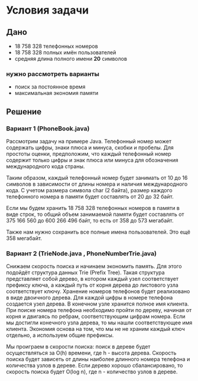 # Условия задачи
## Дано
- 18 758 328 телефонных номеров
- 18 758 328 полных имён пользователей
- средняя длина полного имени **20** символов
### нужно рассмотреть варианты
* поиск за постоянное время
* максимальная экономия памяти
 ## Решение
### Вариант 1 (PhoneBook.java)
Рассмотрим задачу на примере Java.
Телефонный номер может содержать цифры, знаки плюса и минуса, скобки и пробелы. Для простоты оценки, предположим, что каждый телефонный номер содержит только цифры и знак плюса или минуса для обозначения международного кода страны.

Таким образом, каждый телефонный номер будет занимать от 10 до 16 символов в зависимости от длины номера и наличия международного кода. С учетом размера символа char (2 байта), размер каждого телефонного номера в памяти будет составлять от 20 до 32 байт.

Если мы будем хранить 18 758 328 телефонных номеров в памяти в виде строк, то общий объем занимаемой памяти будет составлять от 375 166 560 до 600 266 496 байт, то есть от 358 до 573 мегабайт.

Также нам нужно сохранить все полные имена пользователей. Это ещё 358 мегабайт. 

### Вариант 2 (TrieNode.java , PhoneNumberTrie.java)
Снижаем скорость поиска и начинаем экономить память. Для этого подойдёт структура данных Trie (Prefix Tree).
Такая структура представляет собой дерево, в котором каждый узел соответствует префиксу ключа, а каждый путь от корня дерева до листового узла соответствует ключу.
Хранение номеров телефонов будет реализовано в виде двоичного дерева.
Для каждой цифры в номере телефона создается узел дерева. В конечном узле хранится полное имя клиента. При поиске номера телефона необходимо пройти по дереву, начиная от корня и двигаясь по ребрам, соответствующим цифрам номера. Если мы достигли конечного узла дерева, то мы нашли соответствующее имя клиента.
Экономия основа на том, что мы не не храним каждый ключ отдельно, а используем общие префиксы.

Мы проиграем в скорости поиска: поиск в дереве будет осуществляться за O(h) времени, где h - высота дерева. Скорость поиска будет зависеть от длины наиболее длинного номера телефона и количества узлов в дереве. Если дерево хорошо сбалансировано, то скорость поиска будет O(log n), где n - количество узлов в дереве.